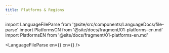 ```yaml
---
title: Platforms & Regions
---
```


import LanguageFileParse from '@site/src/components/LanguageDocs/file-parse'
import PlatformsCN from '@site/docs/fragment/01-platforms-cn.md'
import PlatformsEN from '@site/docs/fragment/01-platforms-en.md'

<LanguageFileParse
en={<PlatformsEN />}
cn={<PlatformsCN />}
/>
